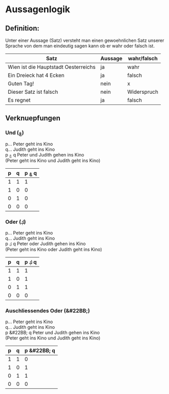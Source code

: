 # Aussagenlogik

## Definition:

Unter einer Aussage (Satz) versteht man einen gewoehnlichen Satz unserer Sprache
von dem man eindeutig sagen kann ob er wahr oder falsch ist.

| Satz | Aussage | wahr/falsch|
|---|---|---|
|Wien ist die Hauptstadt Oesterreichs| ja | wahr |
| Ein Dreieck hat 4 Ecken | ja | falsch |
| Guten Tag! | nein | x |
| Dieser Satz ist falsch | nein | Widerspruch |
| Es regnet | ja | falsch |

## Verknuepfungen 

### Und (&#2227;)

p... Peter geht ins Kino  
q... Judith geht ins Kino  
p &#2227; q Peter und Judith gehen ins Kino  
  (Peter geht ins Kino und Judith geht ins Kino)


| p | q | p &#2227; q |
|---|---|---|
| 1 | 1 | 1 |
| 1 | 0 | 0 |
| 0 | 1 | 0 |
| 0 | 0 | 0 |

### Oder (&#2228;)

p... Peter geht ins Kino  
q... Judith geht ins Kino  
p &#2228; q Peter oder Judith gehen ins Kino  
  (Peter geht ins Kino oder Judith geht ins Kino)


| p | q | p  &#2228; q |
|---|---|---|
| 1 | 1 | 1 |
| 1 | 0 | 1 |
| 0 | 1 | 1 |
| 0 | 0 | 0 |

### Auschliessendes Oder (&#22BB;)

p... Peter geht ins Kino  
q... Judith geht ins Kino  
p &#22BB; q Peter und Judith gehen ins Kino  
  (Peter geht ins Kino und Judith geht ins Kino)


| p | q | p  &#22BB; q |
|---|---|---|
| 1 | 1 | 0 |
| 1 | 0 | 1 |
| 0 | 1 | 1 |
| 0 | 0 | 0 |
